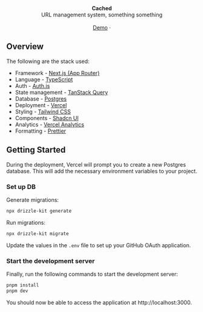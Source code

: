 <div align="center"><strong>Cached</strong></div>
<div align="center">URL management system, something something</div>
<br />
<div align="center">
<a href="https://url-storer.vercel.app/">Demo</a>
<span> · </span>
<span>
</div>

## Overview

The following are the stack used:

- Framework - [Next.js (App Router)](https://nextjs.org)
- Language - [TypeScript](https://www.typescriptlang.org)
- Auth - [Auth.js](https://authjs.dev)
- State management - [TanStack Query](https://tanstack.com/query/latest/docs/framework/react/quick-start)
- Database - [Postgres](https://vercel.com/postgres)
- Deployment - [Vercel](https://vercel.com/docs/concepts/next.js/overview)
- Styling - [Tailwind CSS](https://tailwindcss.com)
- Components - [Shadcn UI](https://ui.shadcn.com/)
- Analytics - [Vercel Analytics](https://vercel.com/analytics)
- Formatting - [Prettier](https://prettier.io)

## Getting Started

During the deployment, Vercel will prompt you to create a new Postgres database. This will add the necessary environment variables to your project.

### Set up DB

Generate migrations:

```bash
npx drizzle-kit generate
```

Run migrations:

```bash
npx drizzle-kit migrate
```

Update the values in the `.env` file to set up your GitHub OAuth application.

### Start the development server

Finally, run the following commands to start the development server:

```bash
pnpm install
pnpm dev
```

You should now be able to access the application at http://localhost:3000.
